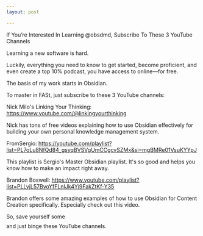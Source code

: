 ```yaml
---
layout: post

---
```

If You’re Interested In Learning @obsdmd, Subscribe To These 3 YouTube Channels

Learning a new software is hard.

Luckily, everything you need to know to get started, become proficient, and even create a top 10% podcast, you have access to online—for free.

The basis of my work starts in Obsidian. 

To master in FASt, just subscribe to these 3 YouTube channels:

Nick Milo's Linking Your Thinking: https://www.youtube.com/@linkingyourthinking

Nick has tons of free videos explaining how to use Obsidian effectively for building your own personal knowledge management system. 

FromSergio: https://youtube.com/playlist?list=PL7oLu8NfQd84_gsyqBVSVgUmCCgcvSZMx&si=mgBMRe01VsuKYYpJ

This playlist is Sergio's Master Obsidian playlist. It's so good and helps you know how to make an impact right away. 

Brandon Boswell: https://www.youtube.com/playlist?list=PLLyjL57BvoYfFLnIJk4Yj9FakZtKf-Y35

Brandon offers some amazing examples of how to use Obsidian for Content Creation specifically. Especially check out this video. 

So, save yourself some $$$$ and just binge these YouTube channels.